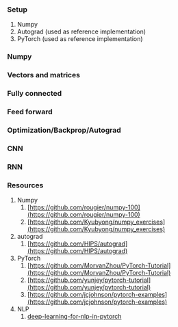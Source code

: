 
### Setup

1. Numpy
2. Autograd (used as reference implementation)
3. PyTorch (used as reference implementation)

### Numpy

### Vectors and matrices

### Fully connected

### Feed forward

### Optimization/Backprop/Autograd

### CNN

### RNN

### Resources

1. Numpy
    1. [https://github.com/rougier/numpy-100](https://github.com/rougier/numpy-100)
    2. [https://github.com/Kyubyong/numpy_exercises](https://github.com/Kyubyong/numpy_exercises)
2. autograd
    1. [https://github.com/HIPS/autograd](https://github.com/HIPS/autograd)
3. PyTorch
    1. [https://github.com/MorvanZhou/PyTorch-Tutorial](https://github.com/MorvanZhou/PyTorch-Tutorial)
    2. [https://github.com/yunjey/pytorch-tutorial](https://github.com/yunjey/pytorch-tutorial)
    3. [https://github.com/jcjohnson/pytorch-examples](https://github.com/jcjohnson/pytorch-examples)
4. NLP
    1. [deep-learning-for-nlp-in-pytorch](https://github.com/rguthrie3/DeepLearningForNLPInPytorch)
